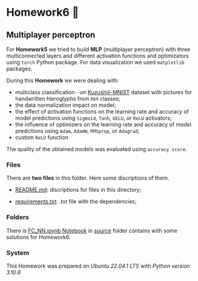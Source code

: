 # Homework6 :izakaya_lantern:

## Multiplayer perceptron

For **Homework5** we tried to build **MLP** (multiplayer perceptron) with three multiconnected layers and different activation functions and optimizators using `torch` Python package. For data visualization we used `matplotlib` packages.

During this **Homework** we were dealing with:

- multiclass classification - on [Kuzushiji-MNIST](https://github.com/rois-codh/kmnist) dataset with pictures for handwritten hieroglyphs from ten classes;
- the data normalization impact on model;
- the effect of activation functions on the learning rate and accuracy of model predictions using `Sigmoid`, `Tanh`, `GELU`, or `ReLU` activators;
- the influence of optimizers on the learning rate and accuracy of model predictions using `Adam`, `AdamW`, `RMSprop`, or `Adagrad`;
- custom `ReLU` function

The quality of the obtained models was evaluated using `accuracy score`.

### Files

There are **two files** in this folder. Here some discriptions of them.

- [README.md](./README.md): discriptions for files in this directory;

- [requirements.txt](./requirements.txt): .txt file with the dependencies;

### Folders

There is [FC_NN.ipynb Notebook](./source/FC_NN.ipynb) in [source](./source) folder contains  with some solutions for Homework6.

### System

This Homework was prepared on *Ubuntu 22.04.1 LTS* with *Python version 3.10.6*
